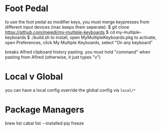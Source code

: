 
Foot Pedal
===

to use the foot pedal as modifier keys, you must merge keypresses from different input devices (mac keeps them seperate):
$ git clone https://github.com/mejedi/my-multiple-keyboards
$ cd my-multiple-keyboards
$ ./build.sh
to install, open MyMultipleKeyboards.pkg
to activate, open Preferences, click My Multiple Keyboards, select "On any keyboard"

breaks Alfred clipboard history pasting. you must hold "command" when pasting from Aflred (otherwise, it just types "v")


Local v Global
===

you can have a local config override the global config via `local/*`


Package Managers
===
brew list
cabal list --installed
pip freeze


